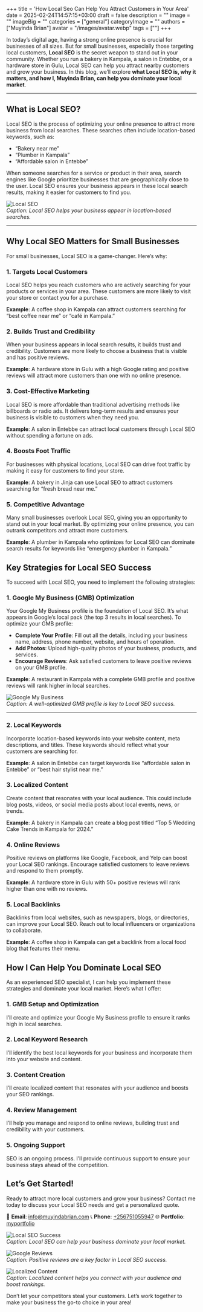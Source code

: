 +++
title = 'How Local Seo Can Help You Attract Customers in Your Area'
date = 2025-02-24T14:57:15+03:00
draft = false
description = ""
image = ""
imageBig = ""
categories = ["general"]
categoryImage = ""
authors = ["Muyinda Brian"]
avatar = "/images/avatar.webp"
tags = [""]
+++



In today’s digital age, having a strong online presence is crucial for businesses of all sizes. But for small businesses, especially those targeting local customers, **Local SEO** is the secret weapon to stand out in your community. Whether you run a bakery in Kampala, a salon in Entebbe, or a hardware store in Gulu, Local SEO can help you attract nearby customers and grow your business. In this blog, we’ll explore **what Local SEO is, why it matters, and how I, Muyinda Brian, can help you dominate your local market**.

---

## What is Local SEO?

Local SEO is the process of optimizing your online presence to attract more business from local searches. These searches often include location-based keywords, such as:

- “Bakery near me”  
- “Plumber in Kampala”  
- “Affordable salon in Entebbe”  

When someone searches for a service or product in their area, search engines like Google prioritize businesses that are geographically close to the user. Local SEO ensures your business appears in these local search results, making it easier for customers to find you.

![Local SEO](https://via.placeholder.com/800x400)  
*Caption: Local SEO helps your business appear in location-based searches.*

---

## Why Local SEO Matters for Small Businesses

For small businesses, Local SEO is a game-changer. Here’s why:

### 1. **Targets Local Customers**
Local SEO helps you reach customers who are actively searching for your products or services in your area. These customers are more likely to visit your store or contact you for a purchase.

**Example**: A coffee shop in Kampala can attract customers searching for “best coffee near me” or “café in Kampala.”



### 2. **Builds Trust and Credibility**
When your business appears in local search results, it builds trust and credibility. Customers are more likely to choose a business that is visible and has positive reviews.

**Example**: A hardware store in Gulu with a high Google rating and positive reviews will attract more customers than one with no online presence.



### 3. **Cost-Effective Marketing**
Local SEO is more affordable than traditional advertising methods like billboards or radio ads. It delivers long-term results and ensures your business is visible to customers when they need you.

**Example**: A salon in Entebbe can attract local customers through Local SEO without spending a fortune on ads.



### 4. **Boosts Foot Traffic**
For businesses with physical locations, Local SEO can drive foot traffic by making it easy for customers to find your store.

**Example**: A bakery in Jinja can use Local SEO to attract customers searching for “fresh bread near me.”



### 5. **Competitive Advantage**
Many small businesses overlook Local SEO, giving you an opportunity to stand out in your local market. By optimizing your online presence, you can outrank competitors and attract more customers.

**Example**: A plumber in Kampala who optimizes for Local SEO can dominate search results for keywords like “emergency plumber in Kampala.”



## Key Strategies for Local SEO Success

To succeed with Local SEO, you need to implement the following strategies:

### 1. **Google My Business (GMB) Optimization**
Your Google My Business profile is the foundation of Local SEO. It’s what appears in Google’s local pack (the top 3 results in local searches). To optimize your GMB profile:

- **Complete Your Profile**: Fill out all the details, including your business name, address, phone number, website, and hours of operation.  
- **Add Photos**: Upload high-quality photos of your business, products, and services.  
- **Encourage Reviews**: Ask satisfied customers to leave positive reviews on your GMB profile.  

**Example**: A restaurant in Kampala with a complete GMB profile and positive reviews will rank higher in local searches.

![Google My Business](https://via.placeholder.com/800x400)  
*Caption: A well-optimized GMB profile is key to Local SEO success.*

---

### 2. **Local Keywords**
Incorporate location-based keywords into your website content, meta descriptions, and titles. These keywords should reflect what your customers are searching for.

**Example**: A salon in Entebbe can target keywords like “affordable salon in Entebbe” or “best hair stylist near me.”



### 3. **Localized Content**
Create content that resonates with your local audience. This could include blog posts, videos, or social media posts about local events, news, or trends.

**Example**: A bakery in Kampala can create a blog post titled “Top 5 Wedding Cake Trends in Kampala for 2024.”



### 4. **Online Reviews**
Positive reviews on platforms like Google, Facebook, and Yelp can boost your Local SEO rankings. Encourage satisfied customers to leave reviews and respond to them promptly.

**Example**: A hardware store in Gulu with 50+ positive reviews will rank higher than one with no reviews.



### 5. **Local Backlinks**
Backlinks from local websites, such as newspapers, blogs, or directories, can improve your Local SEO. Reach out to local influencers or organizations to collaborate.

**Example**: A coffee shop in Kampala can get a backlink from a local food blog that features their menu.



## How I Can Help You Dominate Local SEO

As an experienced SEO specialist, I can help you implement these strategies and dominate your local market. Here’s what I offer:

### 1. **GMB Setup and Optimization**
I’ll create and optimize your Google My Business profile to ensure it ranks high in local searches.

### 2. **Local Keyword Research**
I’ll identify the best local keywords for your business and incorporate them into your website and content.

### 3. **Content Creation**
I’ll create localized content that resonates with your audience and boosts your SEO rankings.

### 4. **Review Management**
I’ll help you manage and respond to online reviews, building trust and credibility with your customers.

### 5. **Ongoing Support**
SEO is an ongoing process. I’ll provide continuous support to ensure your business stays ahead of the competition.



## Let’s Get Started!

Ready to attract more local customers and grow your business? Contact me today to discuss your Local SEO needs and get a personalized quote.  

📧 **Email**: [info@muyindabrian.com](mailto:info@muyindabrian.com) 
📞 **Phone**: [+256751055947](tel:+256751055947) 
🌐 **Portfolio**: [myportfolio](https://myportfolio.muyindabrian.com)   



![Local SEO Success](/images/Local%20SEO%20Success.webp)  
*Caption: Local SEO can help your business dominate your local market.*

![Google Reviews](/images/Google%20Reviews.webp)  
*Caption: Positive reviews are a key factor in Local SEO success.*

![Localized Content](/images/Localized%20Content.webp)  
*Caption: Localized content helps you connect with your audience and boost rankings.*



Don’t let your competitors steal your customers. Let’s work together to make your business the go-to choice in your area!  